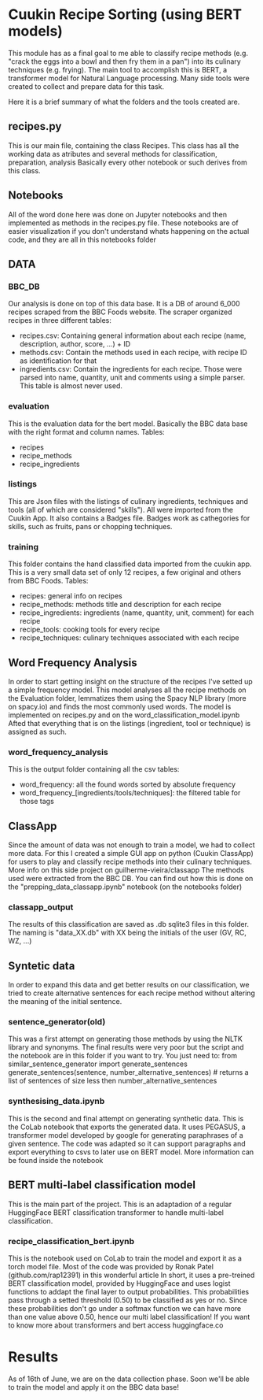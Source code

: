 # Cuukin Recipe Sorting (using BERT models) 

This module has as a final goal to me able to classify recipe methods (e.g. "crack the eggs into a bowl and then fry them in a pan") into its culinary techniques (e.g. frying).
The main tool to accomplish this is BERT, a transformer model for Natural Language processing.
Many side tools were created to collect and prepare data for this task.

Here it is a brief summary of what the folders and the tools created are.

## recipes.py
This is our main file, containing the class Recipes. This class has all the working data as atributes and several methods for classification, preparation, analysis
Basically every other notebook or such derives from this class.

## Notebooks
All of the word done here was done on Jupyter notebooks and then implemented as methods in the recipes.py file.
These notebooks are of easier visualization if you don't understand whats happening on the actual code, and they are all in this notebooks folder

## DATA

### BBC_DB
Our analysis is done on top of this data base. It is a DB of around 6_000 recipes scraped from the BBC Foods website. The scraper organized recipes in three different tables:
- recipes.csv: Containing general information about each recipe (name, description, author, score, ...) + ID
- methods.csv: Contain the methods used in each recipe, with recipe ID as identification for that
- ingredients.csv: Contain the ingredients for each recipe. Those were parsed into name, quantity, unit and comments using a simple parser. This table is almost never used.

### evaluation
This is the evaluation data for the bert model. Basically the BBC data base with the right format and column names.
Tables:
- recipes
- recipe_methods
- recipe_ingredients

### listings
This are Json files with the listings of culinary ingredients, techniques and tools (all of which are considered "skills"). All were imported from the Cuukin App.
It also contains a Badges file. Badges work as cathegories for skills, such as fruits, pans or chopping techniques.

### training
This folder contains the hand classified data imported from the cuukin app.
This is a very small data set of only 12 recipes, a few original and others from BBC Foods.
Tables:
- recipes: general info on recipes
- recipe_methods: methods title and description for each recipe
- recipe_ingredients: ingredients (name, quantity, unit, comment) for each recipe
- recipe_tools: cooking tools for every recipe
- recipe_techniques: culinary techniques associated with each recipe

## Word Frequency Analysis
In order to start getting insight on the structure of the recipes I've setted up a simple frequency model.
This model analyses all the recipe methods on the Evaluation folder, lemmatizes them using the Spacy NLP library (more on spacy.io) and finds the most commonly used words.
The model is implemented on recipes.py and on the word_classification_model.ipynb
Afted that everything that is on the listings (ingredient, tool or technique) is assigned as such. 

### word_frequency_analysis
This is the output folder containing all the csv tables:
- word_frequency: all the found words sorted by absolute frequency
- word_frequency_[ingredients/tools/techniques]: the filtered table for those tags 

## ClassApp
Since the amount of data was not enough to train a model, we had to collect more data. 
For this I created a simple GUI app on python (Cuukin ClassApp) for users to play and classify recipe methods into their culinary techniques.
More info on this side project on guilherme-vieira/classapp
The methods used were extracted from the BBC DB. 
You can find out how this is done on the "prepping_data_classapp.ipynb" notebook (on the notebooks folder)

### classapp_output
The results of this classification are saved as .db sqlite3 files in this folder.
The naming is "data_XX.db" with XX being the initials of the user (GV, RC, WZ, ...)

## Syntetic data
In order to expand this data and get better results on our classification, we tried to create alternative sentences for each recipe method without altering the meaning of the initial sentence. 

### sentence_generator(old)
This was a first attempt on generating those methods by using the NLTK library and synonyms.
The final results were very poor but the script and the notebook are in this folder if you want to try. You just need to:
from similar_sentence_generator import generate_sentences
generate_sentences(sentence, number_alternative_sentences) # returns a list of sentences of size less then number_alternative_sentences

### synthesising_data.ipynb
This is the second and final attempt on generating synthetic data.
This is the CoLab notebook that exports the generated data.
It uses PEGASUS, a transformer model developed by google for generating paraphrases of a given sentence. The code was adapted so it can support paragraphs and export everything to csvs to later use on BERT model.
More information can be found inside the notebook

## BERT multi-label classification model
This is the main part of the project. This is an adaptadion of a regular HuggingFace BERT classification transformer to handle multi-label classification.

### recipe_classification_bert.ipynb
This is the notebook used on CoLab to train the model and export it as a torch model file.
Most of the code was provided by Ronak Patel (github.com/rap12391) in this wonderful article
In short, it uses a pre-treined BERT classification model, provided by HuggingFace and uses logist functions to addapt the final layer to output probabilities. This probabilities pass through a setted threshold (0.50) to be classified as yes or no. Since these probabilities don't go under a softmax function we can have more than one value above 0.50, hence our multi label classification!
If you want to know more about transformers and bert access huggingface.co

# Results
As of 16th of June, we are on the data collection phase. Soon we'll be able to train the model and apply it on the BBC data base!
